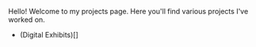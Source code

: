 Hello! Welcome to my projects page. Here you'll find various projects I've worked on.

* (Digital Exhibits)[]

